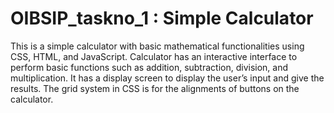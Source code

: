 # OIBSIP_taskno_1 : Simple Calculator 

This is a simple calculator with basic mathematical functionalities using CSS, HTML, and JavaScript. Calculator has an interactive interface to perform basic functions such as addition, subtraction, division, and multiplication. It has a display screen to display the user’s input and give the results. The grid system in CSS is for the alignments of buttons on the calculator.
